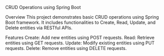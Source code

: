 CRUD Operations using Spring Boot


Overview
This project demonstrates basic CRUD operations using Spring Boot framework. It includes functionalities to Create, Read, Update, and Delete entities via RESTful APIs.

Features
Create: Add new entities using POST requests.
Read: Retrieve entities using GET requests.
Update: Modify existing entities using PUT requests.
Delete: Remove entities using DELETE requests.
